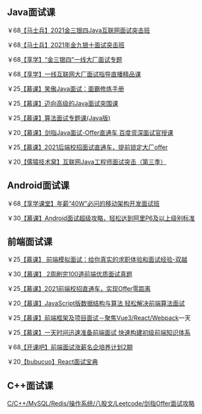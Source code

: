 ## Java面试课

￥68[【马士兵】2021金三银四Java互联网面试突击班](https://m.ke.qq.com/course/3295231)

￥68[【马士兵】2021年金九银十面试突击班](https://ke.qq.com/course/3583073)

￥68[【享学】“金三银四”一线大厂面试专题](https://ke.qq.com/course/333216)

￥68[【享学】一线互联网大厂面试指导直播精品课](https://ke.qq.com/course/1129760)

￥25[【慕课】笑傲Java面试：面霸修炼手册](https://coding.imooc.com/class/chapter/490.html)

￥25[【慕课】迈向高级的Java面试突围课](https://coding.imooc.com/class/480.html)

￥25[【慕课】算法面试专题课(Java版)](https://coding.imooc.com/class/478.html)

￥20[【慕课】剑指Java面试-Offer直通车 百度资深面试官授课](https://coding.imooc.com/class/303.html)

￥25[【慕课】2021后端校招面试直通车，提前锁定大厂offer](https://coding.imooc.com/class/chapter/540.html)

￥20[【儒猿技术窝】互联网Java工程师面试突击（第三季）](https://apppukyptrl1086.h5.xiaoeknow.com/v1/goods/goods_detail/p_5dd3ccd673073_9LnpmMju)

## Android面试课

￥68[【享学课堂】年薪“40W”必问的移动架构开发面试班](https://ke.qq.com/course/1129760)

￥30[【慕课】Android面试超级攻略，轻松达到阿里P6及以上级别标准](https://coding.imooc.com/class/533.html)

## 前端面试课

￥25[【慕课】 前端模拟面试：给你真实的求职体验和面试经验-双越](https://coding.imooc.com/class/596.html)

￥30[【慕课】 2周刷完100道前端优质面试真题](https://coding.imooc.com/class/562.html)

￥25[【慕课】2021前端校招直通车，实现Offer零距离](https://coding.imooc.com/class/536.html)

￥20[【慕课】JavaScript版数据结构与算法 轻松解决前端算法面试](https://coding.imooc.com/class/446.html)

￥25[【慕课】前端框架及项目面试－聚焦Vue3/React/Webpack](https://coding.imooc.com/class/419.html)一天

￥25[【慕课】一天时间迅速准备前端面试 快速构建初级前端知识体系](https://coding.imooc.com/class/400.html)

￥68[【开课吧】前端面试涨薪名企培养计划2期](https://wx.kaikeba.com/vipcourse/30a1geoc3o/uu0zwtbog7)

￥20[【bubucuo】React面试宝典](https://appuwwsm6cl6690.pc.xiaoe-tech.com/p/t_pc/goods_pc_detail/goods_detail/p_6418d282e4b0b2d1c3fb35d2?product_id=p_6418d282e4b0b2d1c3fb35d2)

## C++面试课

[C/C++/MySQL/Redis/操作系统/八股文/Leetcode/剑指Offer面试攻略](https://ke.qq.com/course/5478818)
